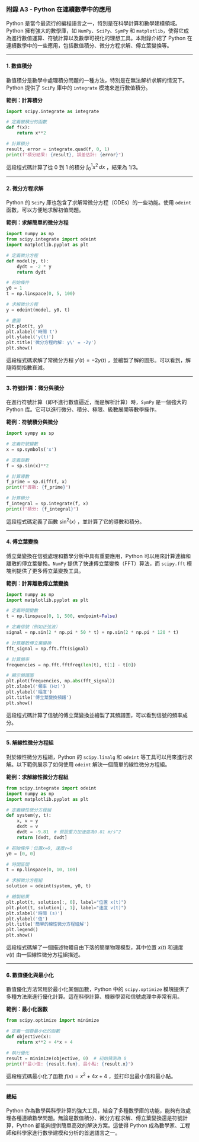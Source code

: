 ### **附錄 A3 - Python 在連續數學中的應用**

Python 是當今最流行的編程語言之一，特別是在科學計算和數學建模領域。Python 擁有強大的數學庫，如 `NumPy`、`SciPy`、`SymPy` 和 `matplotlib`，使得它成為進行數值運算、符號計算以及數學可視化的理想工具。本附錄介紹了 Python 在連續數學中的一些應用，包括數值積分、微分方程求解、傅立葉變換等。

---

#### **1. 數值積分**
數值積分是數學中處理積分問題的一種方法，特別是在無法解析求解的情況下。Python 提供了 `SciPy` 庫中的 `integrate` 模塊來進行數值積分。

**範例：計算積分**

```python
import scipy.integrate as integrate

# 定義被積分的函數
def f(x):
    return x**2

# 計算積分
result, error = integrate.quad(f, 0, 1)
print(f"積分結果: {result}, 誤差估計: {error}")
```

這段程式碼計算了從 0 到 1 的積分  $`\int_0^1 x^2 \, dx`$ ，結果為 1/3。

---

#### **2. 微分方程求解**
Python 的 `SciPy` 庫也包含了求解常微分方程（ODEs）的一些功能。使用 `odeint` 函數，可以方便地求解初值問題。

**範例：求解簡單的微分方程**

```python
import numpy as np
from scipy.integrate import odeint
import matplotlib.pyplot as plt

# 定義微分方程
def model(y, t):
    dydt = -2 * y
    return dydt

# 初始條件
y0 = 1
t = np.linspace(0, 5, 100)

# 求解微分方程
y = odeint(model, y0, t)

# 畫圖
plt.plot(t, y)
plt.xlabel('時間 t')
plt.ylabel('y(t)')
plt.title('微分方程的解: y\' = -2y')
plt.show()
```

這段程式碼求解了常微分方程  $`y'(t) = -2y(t)`$ ，並繪製了解的圖形。可以看到，解隨時間指數衰減。

---

#### **3. 符號計算：微分與積分**
在進行符號計算（即不進行數值逼近，而是解析計算）時，`SymPy` 是一個強大的 Python 库。它可以進行微分、積分、極限、級數展開等數學操作。

**範例：符號積分與微分**

```python
import sympy as sp

# 定義符號變數
x = sp.symbols('x')

# 定義函數
f = sp.sin(x)**2

# 計算導數
f_prime = sp.diff(f, x)
print(f"導數: {f_prime}")

# 計算積分
f_integral = sp.integrate(f, x)
print(f"積分: {f_integral}")
```

這段程式碼定義了函數  $`\sin^2(x)`$ ，並計算了它的導數和積分。

---

#### **4. 傅立葉變換**
傅立葉變換在信號處理和數學分析中具有重要應用，Python 可以用來計算連續和離散的傅立葉變換。`NumPy` 提供了快速傅立葉變換（FFT）算法，而 `scipy.fft` 模塊則提供了更多傅立葉變換工具。

**範例：計算離散傅立葉變換**

```python
import numpy as np
import matplotlib.pyplot as plt

# 定義時間變數
t = np.linspace(0, 1, 500, endpoint=False)

# 定義信號（例如正弦波）
signal = np.sin(2 * np.pi * 50 * t) + np.sin(2 * np.pi * 120 * t)

# 計算離散傅立葉變換
fft_signal = np.fft.fft(signal)

# 計算頻率
frequencies = np.fft.fftfreq(len(t), t[1] - t[0])

# 顯示頻譜圖
plt.plot(frequencies, np.abs(fft_signal))
plt.xlabel('頻率 (Hz)')
plt.ylabel('幅度')
plt.title('傅立葉變換頻譜')
plt.show()
```

這段程式碼計算了信號的傅立葉變換並繪製了其頻譜圖，可以看到信號的頻率成分。

---

#### **5. 解線性微分方程組**
對於線性微分方程組，Python 的 `scipy.linalg` 和 `odeint` 等工具可以用來進行求解。以下範例展示了如何使用 `odeint` 解決一個簡單的線性微分方程組。

**範例：求解線性微分方程組**

```python
from scipy.integrate import odeint
import numpy as np
import matplotlib.pyplot as plt

# 定義線性微分方程組
def system(y, t):
    x, v = y
    dxdt = v
    dvdt = -9.81  # 假設重力加速度為9.81 m/s^2
    return [dxdt, dvdt]

# 初始條件：位置x=0, 速度v=0
y0 = [0, 0]

# 時間區間
t = np.linspace(0, 10, 100)

# 求解微分方程組
solution = odeint(system, y0, t)

# 繪製結果
plt.plot(t, solution[:, 0], label="位置 x(t)")
plt.plot(t, solution[:, 1], label="速度 v(t)")
plt.xlabel('時間 (s)')
plt.ylabel('值')
plt.title('簡單的線性微分方程組解')
plt.legend()
plt.show()
```

這段程式碼解了一個描述物體自由下落的簡單物理模型，其中位置  $`x(t)`$  和速度  $`v(t)`$  由一個線性微分方程組描述。

---

#### **6. 數值優化與最小化**
數值優化方法常用於最小化某個函數，Python 中的 `scipy.optimize` 模塊提供了多種方法來進行優化計算。這在科學計算、機器學習和信號處理中非常有用。

**範例：最小化函數**

```python
from scipy.optimize import minimize

# 定義一個要最小化的函數
def objective(x):
    return x**2 + 4*x + 4

# 執行優化
result = minimize(objective, 0)  # 初始猜測為 0
print(f"最小值: {result.fun}, 最小點: {result.x}")
```

這段程式碼最小化了函數  $`f(x) = x^2 + 4x + 4`$ ，並打印出最小值和最小點。

---

#### **總結**
Python 作為數學與科學計算的強大工具，結合了多種數學庫的功能，能夠有效處理各種連續數學問題。無論是數值積分、微分方程求解、傅立葉變換還是符號計算，Python 都能夠提供簡單高效的解決方案。這使得 Python 成為數學家、工程師和科學家進行數學建模和分析的首選語言之一。